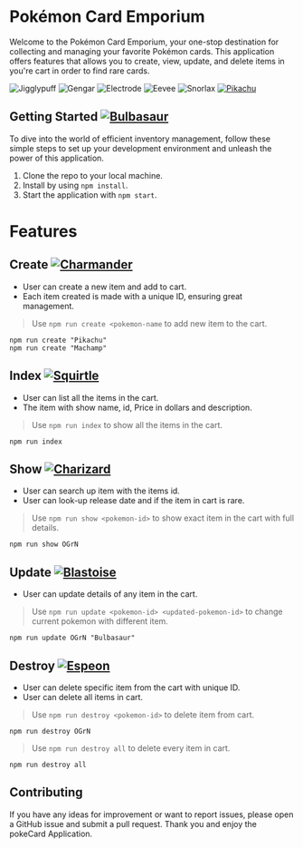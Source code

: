 # Pokémon Card Emporium
Welcome to the Pokémon Card Emporium, your one-stop destination for collecting and managing your favorite Pokémon cards. This application offers features that allows you to create, view, update, and delete items in you're cart in order to find rare cards.

![Jigglypuff](http://img.pokemondb.net/sprites/black-white/anim/normal/jigglypuff.gif) ![Gengar](http://img.pokemondb.net/sprites/black-white/anim/normal/gengar.gif) ![Electrode](http://img.pokemondb.net/sprites/black-white/anim/normal/electrode.gif) ![Eevee](http://img.pokemondb.net/sprites/black-white/anim/normal/eevee.gif) ![Snorlax](http://img.pokemondb.net/sprites/black-white/anim/normal/snorlax.gif) <a href="https://pokemondb.net/pokedex/pikachu"><img src="https://img.pokemondb.net/sprites/black-white/anim/normal/pikachu-f.gif" alt="Pikachu"></a>

## Getting Started <a href="https://pokemondb.net/pokedex/bulbasaur"><img src="https://img.pokemondb.net/sprites/black-white/anim/normal/bulbasaur.gif" alt="Bulbasaur"></a>

To dive into the world of efficient inventory management, follow these simple steps to set up your development environment and unleash the power of this application.

1. Clone the repo to your local machine.
2. Install by using `npm install`.
3. Start the application with `npm start`.


# Features

## Create <a href="https://pokemondb.net/pokedex/charmander"><img src="https://img.pokemondb.net/sprites/black-white/anim/normal/charmander.gif" alt="Charmander"></a>
- User can create a new item and add to cart.
- Each item created is made with a unique ID, ensuring great management.

>Use `npm run create <pokemon-name` to add new item to the cart.
```
npm run create "Pikachu"
npm run create "Machamp"
```

## Index <a href="https://pokemondb.net/pokedex/squirtle"><img src="https://img.pokemondb.net/sprites/black-white/anim/normal/squirtle.gif" alt="Squirtle"></a>
- User can list all the items in the cart.
- The item with show name, id, Price in dollars and description.

>Use `npm run index` to show all the items in the cart.
```
npm run index
```

## Show <a href="https://pokemondb.net/pokedex/charizard"><img src="https://img.pokemondb.net/sprites/black-white/anim/normal/charizard.gif" alt="Charizard"></a>
- User can search up item with the items id.
- User can look-up release date and if the item in cart is rare.

>Use `npm run show <pokemon-id>` to show exact item in the cart with full details.
```
npm run show OGrN
```
## Update <a href="https://pokemondb.net/pokedex/blastoise"><img src="https://img.pokemondb.net/sprites/black-white/anim/normal/blastoise.gif" alt="Blastoise"></a>
- User can update details of any item in the cart.

>Use `npm run update <pokemon-id> <updated-pokemon-id>` to change current pokemon with different item.
```
npm run update OGrN "Bulbasaur"
```

## Destroy <a href="https://pokemondb.net/pokedex/espeon"><img src="https://img.pokemondb.net/sprites/black-white/anim/normal/espeon.gif" alt="Espeon"></a>
- User can delete specific item from the cart with unique ID.
- User can delete all items in cart.

>Use `npm run destroy <pokemon-id>` to delete item from cart.
```
npm run destroy OGrN
```
>Use `npm run destroy all` to delete every item in cart.
```
npm run destroy all
```

## Contributing

If you have any ideas for improvement or want to report issues, please open a GitHub issue and submit a pull request. Thank you and enjoy the pokeCard Application.